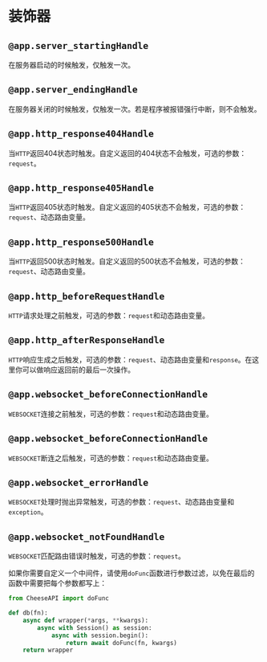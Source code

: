 # **装饰器**

## **`@app.server_startingHandle`**

在服务器启动的时候触发，仅触发一次。

## **`@app.server_endingHandle`**

在服务器关闭的时候触发，仅触发一次。若是程序被报错强行中断，则不会触发。

## **`@app.http_response404Handle`**

当`HTTP`返回404状态时触发。自定义返回的404状态不会触发，可选的参数：`request`。

## **`@app.http_response405Handle`**

当`HTTP`返回405状态时触发。自定义返回的405状态不会触发，可选的参数：`request`、动态路由变量。

## **`@app.http_response500Handle`**

当`HTTP`返回500状态时触发。自定义返回的500状态不会触发，可选的参数：`request`、动态路由变量。

## **`@app.http_beforeRequestHandle`**

`HTTP`请求处理之前触发，可选的参数：`request`和动态路由变量。

## **`@app.http_afterResponseHandle`**

`HTTP`响应生成之后触发，可选的参数：`request`、动态路由变量和`response`。在这里你可以做响应返回前的最后一次操作。

## **`@app.websocket_beforeConnectionHandle`**

`WEBSOCKET`连接之前触发，可选的参数：`request`和动态路由变量。

## **`@app.websocket_beforeConnectionHandle`**

`WEBSOCKET`断连之后触发，可选的参数：`request`和动态路由变量。

## **`@app.websocket_errorHandle`**

`WEBSOCKET`处理时抛出异常触发，可选的参数：`request`、动态路由变量和`exception`。

## **`@app.websocket_notFoundHandle`**

`WEBSOCKET`匹配路由错误时触发，可选的参数：`request`。

如果你需要自定义一个中间件，请使用`doFunc`函数进行参数过滤，以免在最后的函数中需要把每个参数都写上：

```python
from CheeseAPI import doFunc

def db(fn):
    async def wrapper(*args, **kwargs):
        async with Session() as session:
            async with session.begin():
                return await doFunc(fn, kwargs)
    return wrapper
```
